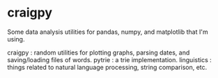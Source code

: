 craigpy
=======

Some data analysis utilities for pandas, numpy, and matplotlib that I'm using.

craigpy : random utilities for plotting graphs, parsing dates, and saving/loading files of words.
pytrie : a trie implementation.
linguistics : things related to natural language processing, string comparison, etc.
